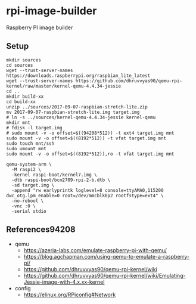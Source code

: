 # rpi-image-builder
Raspberry PI image builder

## Setup
```
mkdir sources
cd sources
wget --trust-server-names https://downloads.raspberrypi.org/raspbian_lite_latest
wget --trust-server-names https://github.com/dhruvvyas90/qemu-rpi-kernel/raw/master/kernel-qemu-4.4.34-jessie
cd ..
mkdir build-xx
cd build-xx
unzip ../sources/2017-09-07-raspbian-stretch-lite.zip
mv 2017-09-07-raspbian-stretch-lite.img target.img
# ln -s ../sources/kernel-qemu-4.4.34-jessie kernel-qemu
mkdir mnt
# fdisk -l target.img
# sudo mount -v -o offset=$((94208*512)) -t ext4 target.img mnt
sudo mount -v -o offset=$((8192*512)) -t vfat target.img mnt
sudo touch mnt/ssh
sudo umount mnt
sudo mount -v -o offset=$((8192*512)),ro -t vfat target.img mnt

qemu-system-arm \
  -M raspi2 \
  -kernel raspi-boot/kernel7.img \
  -dtb raspi-boot/bcm2709-rpi-2-b.dtb \
  -sd target.img \
  -append "rw earlyprintk loglevel=8 console=ttyAMA0,115200 dwc_otg.lpm_enable=0 root=/dev/mmcblk0p2 rootfstype=ext4" \
  -no-reboot \
  -vnc :0 \
  -serial stdio

```

## References94208
* qemu
  * https://azeria-labs.com/emulate-raspberry-pi-with-qemu/
  * https://blog.agchapman.com/using-qemu-to-emulate-a-raspberry-pi/
  * https://github.com/dhruvvyas90/qemu-rpi-kernel/wiki
  * https://github.com/dhruvvyas90/qemu-rpi-kernel/wiki/Emulating-Jessie-image-with-4.x.xx-kernel
* config
  * https://elinux.org/RPiconfig#Network
